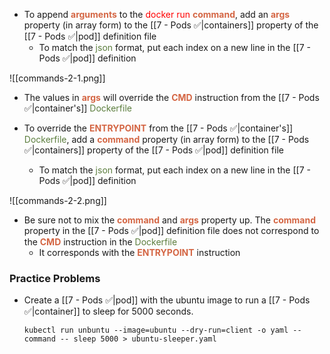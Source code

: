 - To append <b><span style="color:#d46644">arguments</span></b> to the <span style="color:red">docker run</span> <b><span style="color:#d46644">command</span></b>, add an <b><span style="color:#d46644">args</span></b> property (in array form) to the [[7 - Pods ✅|containers]] property of the [[7 - Pods ✅|pod]] definition file
	- To match the <span style="color:#5c7e3e">json</span> format, put each index on a new line in the [[7 - Pods ✅|pod]] definition

![[commands-2-1.png]]

- The values in <b><span style="color:#d46644">args</span></b> will override the <b><span style="color:#d46644">CMD</span></b> instruction from the [[7 - Pods ✅|container's]] <span style="color:#5c7e3e">Dockerfile</span>

- To override the <b><span style="color:#d46644">ENTRYPOINT</span></b> from the [[7 - Pods ✅|container's]] <span style="color:#5c7e3e">Dockerfile</span>, add a <b><span style="color:#d46644">command</span></b> property (in array form) to the [[7 - Pods ✅|containers]] property of the [[7 - Pods ✅|pod]] definition file
	- To match the <span style="color:#5c7e3e">json</span> format, put each index on a new line in the [[7 - Pods ✅|pod]] definition

![[commands-2-2.png]]

- Be sure not to mix the <b><span style="color:#d46644">command</span></b> and <b><span style="color:#d46644">args</span></b> property up. The <b><span style="color:#d46644">command</span></b> property in the [[7 - Pods ✅|pod]] definition file does not correspond to the <b><span style="color:#d46644">CMD</span></b> instruction in the <span style="color:#5c7e3e">Dockerfile</span>
	- It corresponds with the <b><span style="color:#d46644">ENTRYPOINT</span></b> instruction

### Practice Problems

- Create a [[7 - Pods ✅|pod]] with the ubuntu image to run a [[7 - Pods ✅|container]] to sleep for 5000 seconds.

	`kubectl run unbuntu --image=ubuntu --dry-run=client -o yaml --command -- sleep 5000 > ubuntu-sleeper.yaml`
